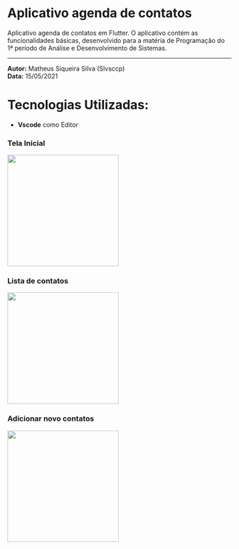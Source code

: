 # Aplicativo agenda de contatos

Aplicativo agenda de contatos em Flutter. O aplicativo contém as funcionalidades básicas, desenvolvido para a matéria de Programação do 1ª período de Análise e Desenvolvimento de Sistemas.

---

**Autor:** Matheus Siqueira Silva (Slvsccp)<br>
**Data:** 15/05/2021

# Tecnologias Utilizadas:
- **Vscode** como Editor

### Tela Inicial
<img src="https://user-images.githubusercontent.com/68405731/117055768-e9878280-acf1-11eb-9ea0-c64e62257615.png" width="250" />

### Lista de contatos
<img src="https://user-images.githubusercontent.com/68405731/117055921-1b98e480-acf2-11eb-804b-cd7e4f32808b.png" width="250" />

### Adicionar novo contatos
<img src="https://user-images.githubusercontent.com/68405731/117056004-323f3b80-acf2-11eb-8067-0e7537400fbb.png" width="250" />
